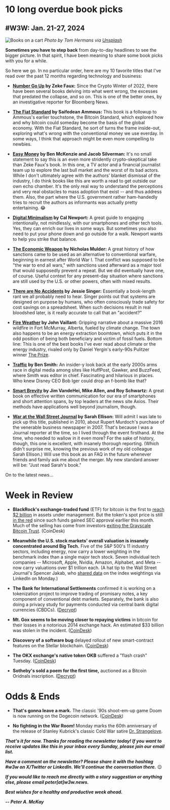 # 10 long overdue book picks
## #W3W: Jan. 21-27, 2024

![Books on a cart](https://images.unsplash.com/photo-1495446815901-a7297e633e8d)
*Photo by Tom Hermans via [Unsplash](https://unsplash.com/@tomhermans)*

**Sometimes you have to step back** from day-to-day headlines to see the bigger picture. In that spirit, I have been meaning to share some book picks with you for a while.

So here we go. In no particular order, here are my 10 favorite titles that I've read over the past 12 months regarding technology and business:

- **[Number Go Up](https://www.amazon.com/Number-Go-Up-Cryptos-Staggering/dp/0593443810/ref=sr_1_1?keywords=number+go+up&sr=8-1) by Zeke Faux:** Since the Crypto Winter of 2022, there have been several books delving into what went wrong, the excesses that predated the collapse, and so on. This is one of the better ones, by an investigative reporter for Bloomberg News.

- **[The Fiat Standard](https://www.amazon.com/Fiat-Standard-Slavery-Alternative-Civilization/dp/1544526474/ref=sr_1_1?keywords=fiat+standard&sr=8-1) by Saifedean Ammous:** This book is a followup to Ammous's earlier touchstone, the Bitcoin Standard, which explored how and why bitcoin could someday become the basis of the global economy. With the Fiat Standard, he sort of turns the frame inside-out, exploring what's wrong with the conventional money we use everday. In some ways, I think that approach might be even more compelling to newbies.

- **[Easy Money](https://www.amazon.com/Easy-Money-Cryptocurrency-Casino-Capitalism/dp/1419766392/ref=sr_1_4?keywords=Easy+Money&sr=8-4) by Ben McKenzie and Jacob Silverman:** It's no small statement to say this is an even more stridently crypto-skeptical take than Zeke Faux's book. In this one, a TV actor and a financial journalist team up to explore the last bull market and the worst of its bad actors. While I don't ultimately agree with the authors' blanket dismissal of the industry, I do think books like this are worth a read to get outside our own echo chamber. It's the only real way to understand the perceptions and very real obstacles to mass adoption that exist -- and thus address them. Also, the part where the U.S. government rather ham-handedly tries to recruit the authors as informants was actually pretty entertaining. 😂

- **[Digital Minimalism](https://www.amazon.com/Digital-Minimalism-Choosing-Focused-Noisy/dp/0525536515/ref=sr_1_1?keywords=digital+minimalism&sr=8-1) by Cal Newport:** A great guide to engaging intentionally, not mindlessly, with our smartphones and other tech tools. Yes, they can enrich our lives in some ways. But sometimes you also need to put your phone down and go outside for a walk. Newport wants to help you strike that balance.

- **[The Economic Weapon](https://www.amazon.com/Economic-Weapon-Rise-Sanctions-Modern/dp/0300259360/ref=tmm_hrd_swatch_0?_encoding=UTF8&sr=8-1) by Nicholas Mulder:** A great history of how sanctions came to be used as an alternative to conventional warfare, beginning in earnest after World War I. That conflict was supposed to be "the war to end all wars," with sanctions used afterward as a major tool that would supposedly prevent a repeat. But we did eventually have one, of course. Useful context for any present-day situation where sanctions are still used by the U.S. or other powers, often with mixed results.

- **[There are No Accidents](https://www.amazon.com/There-Are-No-Accidents-Disaster_Who/dp/1982129662/ref=tmm_hrd_swatch_0?_encoding=UTF8&sr=8-1) by Jessie Singer:** Essentially a book-length rant we all probably need to hear. Singer points out that systems are designed on purpose by humans, who often consciously trade safety for cost savings on a spreadsheet. When such decisions result in real bloodshed later, is it really accurate to call that an "accident?"

- **[Fire Weather](https://www.amazon.com/Fire-Weather-Story-Hotter-World/dp/1524732850/ref=tmm_hrd_swatch_0?_encoding=UTF8&sr=8-2) by John Vaillant:** Gripping narrative about a massive 2016 wildfire in Fort McMurray, Alberta, fueled by climate change. The town also happens to be an energy extraction boomtown, which puts it in the odd position of being both beneficiary and victim of fossil fuels. Bottom line: This is one of the best books I've ever read about climate or the energy industry, rivaled only by Daniel Yergin's early-90s Pulitzer winner [The Prize](https://www.amazon.com/Prize-Epic-Quest-Money-Power/dp/0671502484/ref=tmm_hrd_swatch_0?_encoding=UTF8&sr=1-1).

- **[Traffic](https://www.amazon.com/Traffic-Genius-Rivalry-Delusion-Billion-Dollar/dp/0593299752/ref=tmm_hrd_swatch_0?_encoding=UTF8&sr=8-1) by Ben Smith:** An insider-y look back at the early 2000s arms race in digital media among sites like HuffPost, Gawker, and BuzzFeed, where Smith was editor in chief. Fascinating and hilarious in places. Who knew Disney CEO Bob Iger could drop an f-bomb like that?

- **[Smart Brevity](https://www.amazon.com/Smart-Brevity-Power-Saying-More/dp/1523516976/ref=tmm_hrd_swatch_0?_encoding=UTF8&sr=8-1) by Jim VandeHei, Mike Allen, and Roy Schwartz:** A great book on effective written communication for our era of smartphones and short attention spans, by top leaders at the news site Axios. Their methods have applications well beyond journalism, though.  

- **[War at the Wall Street Journal](https://www.amazon.com/War-Wall-Street-Journal-Struggle/dp/0547152434/ref=sr_1_1?keywords=war+at+the+wall+street+journal&sr=8-1) by Sarah Ellison:** Will admit I was late to pick up this title, published in 2010, about Rupert Murdoch's purchase of the venerable business newspaper in 2007. That's because I was a Journal reporter at the time, so I lived through the event firsthand. At the time, who needed to wallow in it even more? For the sake of history, though, this one is excellent, with insanely thorough reporting. (Which didn't surprise me, knowing the previous work of my old colleague Sarah Ellison.) Will use this book as an FAQ in the future whenever friends and family ask me about the merger. My new standard answer will be: "Just read Sarah's book."

On to the latest news...

# Week in Review

- **BlackRock's exchange-traded fund** (ETF) for bitcoin is the first to [reach $2 billion](https://www.coindesk.com/markets/2024/01/26/blackrocks-bitcoin-etf-first-to-reach-2b-in-aum/) in assets under management. But the token's spot price is still [in the red](https://www.coindesk.com/consensus-magazine/2024/01/26/why-is-everyone-suddenly-bearish-about-bitcoin/) since such funds gained SEC approval earllier this month. Much of the selling has come from investors [exiting the Grayscale Bitcoin Trust](https://www.coindesk.com/markets/2024/01/24/grayscales-gbtc-has-moved-more-than-100k-btc-to-exchange-since-spot-bitcoin-etf-launch/). (CoinDesk)

- **Meanwhile the U.S. stock markets' overall valuation is insanely concentrated around Big Tech.** Five of the S&P 500's 11 industry sectors, including energy, now carry a lower weighting in the benchmark index than a single major tech stock. Seven individual tech companies -- Microsoft, Apple, Nvidia, Amazon, Alphabet, and Meta -- now carry valuations over $1 trillion each. (A hat tip to the Wall Street Journal's Spencer Jakab, who [shared data](https://www.linkedin.com/posts/spencer-jakab-43b635b_oilandgas-technology-investing-activity-7155559846962995200-2W5Y/) on the index weightings via LinkedIn on Monday.)

- **The Bank for International Settlements** confirmed it is working on a tokenization project to improve trading of promisary notes, a key component of conventional debt markets. Separately, the bank is also doing a privacy study for payments conducted via central bank digital currencies (CBDCs). ([Decrypt](https://www.theblock.co/post/274009/bis-confirms-tokenization-project-as-part-of-six-projects-for-2024))

- **Mt. Gox seems to be moving closer to repaying victims** in bitcoin for their losses in a notorious 2014 exchange hack. An estimated $33 billion was stolen in the incident. ([CoinDesk](https://www.coindesk.com/business/2024/01/23/mt-gox-moves-seemingly-closer-to-bitcoin-repayments-for-2014-hack-victims/))

- **Discovery of a software bug** delayed rollout of new smart-contract features on the Stellar blockchain. ([CoinDesk](https://www.coindesk.com/tech/2024/01/27/stellars-foundation-supports-delay-of-smart-contracts-upgrade-after-bug-found/))

- **The OKX exchange's native token OKB** suffered a "flash crash" Tuesday. ([CoinDesk](https://www.coindesk.com/business/2024/01/23/crypto-exchange-okxs-token-suffers-50-flash-crash-amid-liquidation-cascade/))

- **Sotheby's sold a poem for the first time,** auctioned as a Bitcoin Oridnals inscription. ([Decrypt](https://decrypt.co/214475/bitcoin-ordinals-inscription-marks-first-individual-poem-sale-sothebys))

# Odds & Ends

- **That's gonna leave a mark.** The classic '90s shoot-em-up game Doom is now running on the Dogecoin network. ([CoinDesk](https://www.coindesk.com/markets/2024/01/24/someone-just-put-90s-darling-game-doom-on-dogecoin/))

- **No fighting in the War Room!** Monday marks the 60th anniversary of the release of Stanley Kubrick's classic Cold War satire [Dr. Strangelove](https://www.rottentomatoes.com/m/dr_strangelove).

_**That's it for now. Thanks for reading the newsletter today! If you want to receive updates like this in your inbox every Sunday, please join our email list.**_

_**Have a comment on the newsletter? Please share it with the hashtag #w3w on X/Twitter or LinkedIn. We'll continue the conversation there.**_ 😉

_**If you would like to reach me directly with a story suggestion or anything else, please email peter[at]w3w.news.**_

<!--Move this content to standing editorial policy page on the website.     _**Note: #Web3Weekly content is intended for journalistic purposes only, not as investment advice. Always [DYOR](https://www.urbandictionary.com/define.php?term=DYOR) and consult appropriate financial professionals before making investment decisions.**_ -->

_**Best wishes for a healthy and productive week ahead.**_  

_**-- Peter A. McKay**_  
